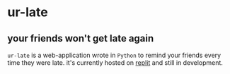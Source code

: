 # ur-late
## your friends won't get late again
`ur-late` is a web-application wrote in `Python` to remind your friends every time they were late. it's currently hosted on [replit](https://replit.com) and still in development.